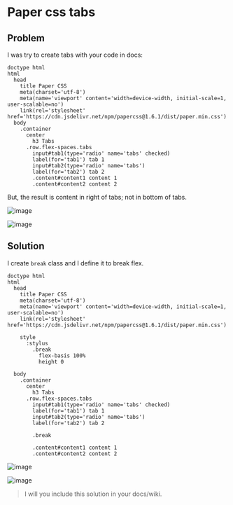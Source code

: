 # Paper css tabs

## Problem

I was try to create tabs with your code in docs:

```pug
doctype html
html
  head
    title Paper CSS
    meta(charset='utf-8')
    meta(name='viewport' content='width=device-width, initial-scale=1, user-scalable=no')
    link(rel='stylesheet' href='https://cdn.jsdelivr.net/npm/papercss@1.6.1/dist/paper.min.css')
  body
    .container
      center
        h3 Tabs
      .row.flex-spaces.tabs
        input#tab1(type='radio' name='tabs' checked)
        label(for='tab1') tab 1
        input#tab2(type='radio' name='tabs')
        label(for='tab2') tab 2
        .content#content1 content 1
        .content#content2 content 2
```

But, the result is content in right of tabs; not in bottom of tabs.

![image](https://user-images.githubusercontent.com/7939342/76570199-c6977f00-64ef-11ea-8a11-9e803d4baafe.png)

![image](https://user-images.githubusercontent.com/7939342/76570200-c8f9d900-64ef-11ea-9ba6-7d7d4160b6fe.png)

## Solution

I create `break` class and I define it to break flex.

```pug
doctype html
html
  head
    title Paper CSS
    meta(charset='utf-8')
    meta(name='viewport' content='width=device-width, initial-scale=1, user-scalable=no')
    link(rel='stylesheet' href='https://cdn.jsdelivr.net/npm/papercss@1.6.1/dist/paper.min.css')

    style
      :stylus
        .break
          flex-basis 100%
          height 0

  body
    .container
      center
        h3 Tabs
      .row.flex-spaces.tabs
        input#tab1(type='radio' name='tabs' checked)
        label(for='tab1') tab 1
        input#tab2(type='radio' name='tabs')
        label(for='tab2') tab 2

        .break

        .content#content1 content 1
        .content#content2 content 2
```

![image](https://user-images.githubusercontent.com/7939342/76570389-3148ba80-64f0-11ea-92d0-dc0cd48ac8e8.png)

![image](https://user-images.githubusercontent.com/7939342/76570413-3a398c00-64f0-11ea-9c95-d451e1c20b5e.png)

> I will you include this solution in your docs/wiki.